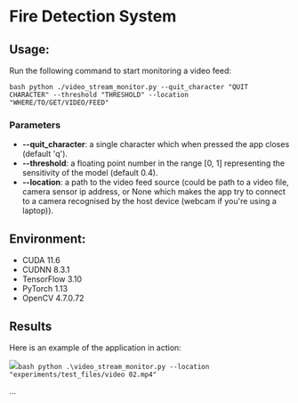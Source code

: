 # Fire Detection System

## Usage: 
Run the following command to start monitoring a video feed:

```bash python ./video_stream_monitor.py --quit_character "QUIT CHARACTER" --threshold "THRESHOLD" --location "WHERE/TO/GET/VIDEO/FEED"```

### Parameters
* **--quit_character**: a single character which when pressed the app closes (default 'q').
* **--threshold**: a floating point number in the range [0, 1] representing the sensitivity of the model (default 0.4).
* **--location**: a path to the video feed source (could be path to a video file, 
camera sensor ip address, or None which makes the app try to connect to a camera recognised by the host device
(webcam if you're using a laptop)).

## Environment:
- CUDA 11.6
- CUDNN 8.3.1
- TensorFlow 3.10
- PyTorch 1.13
- OpenCV 4.7.0.72


## Results

Here is an example of the application in action:

![](assets/system.png)```bash python .\video_stream_monitor.py --location "experiments/test_files/video 02.mp4"``` 

...
